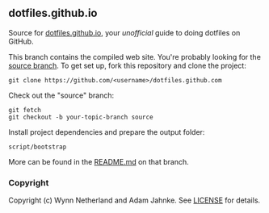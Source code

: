 ## dotfiles.github.io

Source for [dotfiles.github.io][], your _unofficial_ guide to doing dotfiles on
GitHub.

This branch contains the compiled web site. You're probably looking for the
[source branch][source]. To get set up, fork this repository and clone the project:

    git clone https://github.com/<username>/dotfiles.github.com

Check out the "source" branch:

    git fetch
    git checkout -b your-topic-branch source

Install project dependencies and prepare the output folder:

    script/bootstrap

More can be found in the [README.md][source] on that branch.

### Copyright

Copyright (c) Wynn Netherland and Adam Jahnke. See [LICENSE][] for details.

[dotfiles.github.io]: http://dotfiles.github.io
[source]: https://github.com/dotfiles/dotfiles.github.com/tree/source
[license]: LICENSE.md

